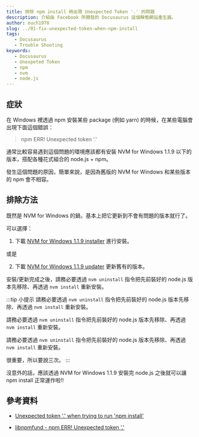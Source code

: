 ```yaml
---
title: 排除 npm install 時出現 Unexpected Token '.' 的問題
description: 介紹由 Facebook 所開發的 Docusaurus 這個靜態網站產生器。
author: ouch1978
slug: ../01-fix-unexpected-token-when-npm-install
tags: 
   - Docusaurus
   - Trouble Shooting
keywords: 
   - Docusaurus
   - Unexpeted Token
   - npm
   - nvm
   - node.js
---
```


## 症狀

在 Windows 裡透過 npm 安裝某些 package (例如 yarn) 的時候，在某些電腦會出現下面這個錯誤：

> npm ERR! Unexpected token '.'

通常比較容易遇到這個問題的環境應該都有安裝 NVM for Windows 1.1.9 以下的版本，搭配各種花式組合的 node.js + npm。

發生這個問題的原因，簡單來說，是因為舊版的 NVM for Windows 和某些版本的 npm 會不相容。

## 排除方法

既然是 NVM for Windows 的鍋，基本上把它更新到不會有問題的版本就行了。

可以選擇：

1. 下載 [NVM for Windows 1.1.9 installer](https://github.com/coreybutler/nvm-windows/releases/download/1.1.9/nvm-setup.exe "NVM for Windows 1.1.9 installer") 進行安裝。

 或是 

2. 下載 [NVM for Windows 1.1.9 updater](https://github.com/coreybutler/nvm-windows/releases/download/1.1.9/nvm-update.zip "NVM for Windows 1.1.9 updater") 更新舊有的版本。

安裝/更新完成之後，請務必要透過 `nvm uninstall` 指令把先前裝好的 node.js 版本先移除、再透過 `nvm install` 重新安裝。

:::tip 小提示
請務必要透過 `nvm uninstall` 指令把先前裝好的 node.js 版本先移除、再透過 `nvm install` 重新安裝。

請務必要透過 `nvm uninstall` 指令把先前裝好的 node.js 版本先移除、再透過 `nvm install` 重新安裝。

請務必要透過 `nvm uninstall` 指令把先前裝好的 node.js 版本先移除、再透過 `nvm install` 重新安裝。

很重要，所以要說三次。
:::

沒意外的話，應該透過 NVM for Windows 1.1.9 安裝完 node.js 之後就可以讓 npm install 正常運作啦!!

## 參考資料

* [Unexpected token '.' when trying to run 'npm install'](https://stackoverflow.com/questions/70958371/unexpected-token-when-trying-to-run-npm-install "Unexpected token '.' when trying to run 'npm install'")

* [libnpmfund - npm ERR! Unexpected token '.'](https://github.com/coreybutler/nvm-windows/issues/814 "libnpmfund - npm ERR! Unexpected token '.'")
